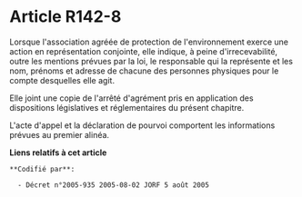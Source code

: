# Article R142-8

Lorsque l'association agréée de protection de l'environnement exerce une action en représentation conjointe, elle indique, à
peine d'irrecevabilité, outre les mentions prévues par la loi, le responsable qui la représente et les nom, prénoms et
adresse de chacune des personnes physiques pour le compte desquelles elle agit.

Elle joint une copie de l'arrêté d'agrément pris en application des dispositions législatives et réglementaires du présent
chapitre.

L'acte d'appel et la déclaration de pourvoi comportent les informations prévues au premier alinéa.

**Liens relatifs à cet article**

	**Codifié par**:

	  - Décret n°2005-935 2005-08-02 JORF 5 août 2005
